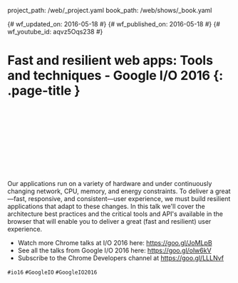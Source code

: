 project_path: /web/_project.yaml
book_path: /web/shows/_book.yaml

{# wf_updated_on: 2016-05-18 #}
{# wf_published_on: 2016-05-18 #}
{# wf_youtube_id: aqvz5Oqs238 #}

# Fast and resilient web apps: Tools and techniques - Google I/O 2016 {: .page-title }


<div class="video-wrapper">
  <iframe class="devsite-embedded-youtube-video" data-video-id="aqvz5Oqs238"
          data-autohide="1" data-showinfo="0" frameborder="0" allowfullscreen>
  </iframe>
</div>


Our applications run on a variety of hardware and under continuously changing network, CPU, memory, and energy constraints. To deliver a great—fast, responsive, and consistent—user experience, we must build resilient applications that adapt to these changes. In this talk we'll cover the architecture best practices and the critical tools and API's available in the browser that will enable you to deliver a great (fast and resilient) user experience.

* Watch more Chrome talks at I/O 2016 here: <https://goo.gl/JoMLpB> 
* See all the talks from Google I/O 2016 here: <https://goo.gl/olw6kV>
* Subscribe to the Chrome Developers channel at <https://goo.gl/LLLNvf>

`#io16` `#GoogleIO` `#GoogleIO2016`
